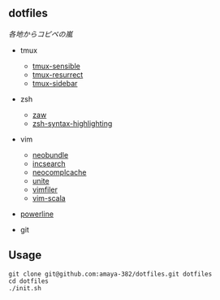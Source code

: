 ## dotfiles

*各地からコピペの嵐*


* tmux
    * [tmux-sensible](https://github.com/tmux-plugins/tmux-sensible)
    * [tmux-resurrect](https://github.com/tmux-plugins/tmux-resurrect)
    * [tmux-sidebar](https://github.com/tmux-plugins/tmux-sidebar)

* zsh
    * [zaw](https://github.com/zsh-users/zaw)
    * [zsh-syntax-highlighting](https://github.com/zsh-users/zsh-syntax-highlighting)

* vim
    * [neobundle](https://github.com/Shougo/neobundle.vim)
    * [incsearch](https://github.com/haya14busa/incsearch.vim)
    * [neocomplcache](https://github.com/Shougo/neocomplcache.vim)
    * [unite](https://github.com/Shougo/unite.vim)
    * [vimfiler](https://github.com/Shougo/vimfiler.vim)
    * [vim-scala](https://github.com/derekwyatt/vim-scala)

* [powerline](https://github.com/powerline/powerline)

* git


## Usage

```shell
git clone git@github.com:amaya-382/dotfiles.git dotfiles
cd dotfiles
./init.sh
```

